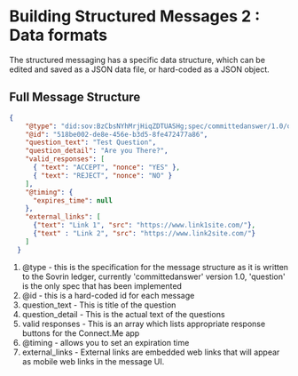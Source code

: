 # Building Structured Messages 2 : Data formats

The structured messaging has a specific data structure, which can be edited and saved as a JSON data file, or hard-coded as a JSON object.

## Full Message Structure

```json
{
    "@type": "did:sov:BzCbsNYhMrjHiqZDTUASHg;spec/committedanswer/1.0/question",
    "@id": "518be002-de8e-456e-b3d5-8fe472477a86",
    "question_text": "Test Question",
    "question_detail": "Are you There?",
    "valid_responses": [
      { "text": "ACCEPT", "nonce": "YES" },
      { "text": "REJECT", "nonce": "NO" }
    ],
    "@timing": {
      "expires_time": null
    },
    "external_links": [
      {"text": "Link 1", "src": "https://www.link1site.com/"},
      {"text" : "Link 2", "src": "https://www.link2site.com/"}
    ]
  }

```
1. @type - this is the specification for the message structure as it is written to the Sovrin ledger, currently 'committedanswer' version 1.0, 'question' is the only spec that has been implemented
2. @id - this is a hard-coded id for each message
3. question_text - This is title of the question
4. question_detail - This is the actual text of the questions
5. valid responses - This is an array which lists appropriate response buttons for the Connect.Me app
6. @timing - allows you to set an expiration time
7. external_links - External links are embedded web links that will appear as mobile web links in the message UI.